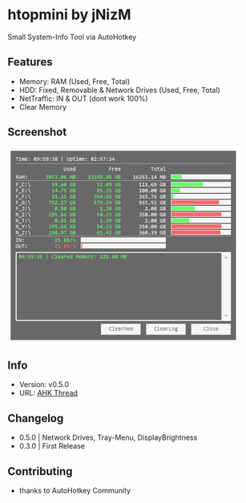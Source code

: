 # htopmini by jNizM
Small System-Info Tool via AutoHotkey

  
## Features
* Memory: RAM (Used, Free, Total)
* HDD: Fixed, Removable & Network Drives (Used, Free, Total)
* NetTraffic: IN & OUT (dont work 100%)
* Clear Memory


## Screenshot
![Screenshot](Screenshot.PNG)


## Info
* Version: v0.5.0
* URL: [AHK Thread](http://ahkscript.org/boards/viewtopic.php?f=6&t=254)


## Changelog
* 0.5.0 | Network Drives, Tray-Menu, DisplayBrightness
* 0.3.0 | First Release


## Contributing
* thanks to AutoHotkey Community